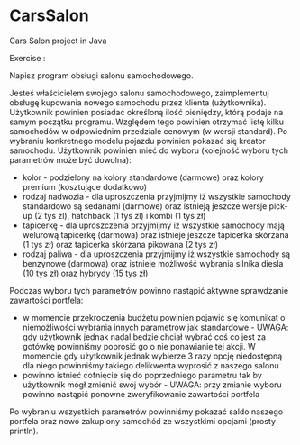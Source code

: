 # CarsSalon
Cars Salon project in Java
 
Exercise :

Napisz program obsługi salonu samochodowego.

Jesteś właścicielem swojego salonu samochodowego, zaimplementuj obsługę kupowania nowego samochodu przez klienta (użytkownika). Użytkownik powinien posiadać określoną ilość pieniędzy, którą podaje na samym początku programu. Względem tego powinien otrzymać listę kilku samochodów w odpowiednim przedziale cenowym (w wersji standard). Po wybraniu konkretnego modelu pojazdu powinien pokazać się kreator samochodu. Użytkownik powinien mieć do wyboru (kolejność wyboru tych parametrów może być dowolna):
- kolor - podzielony na kolory standardowe (darmowe) oraz kolory premium (kosztujące dodatkowo)
- rodzaj nadwozia - dla uproszczenia przyjmijmy iż wszystkie samochody standardowo są sedanami (darmowe) oraz istnieją jeszcze wersje pick-up (2 tys zl), hatchback (1 tys zl) i kombi (1 tys zł)
- tapicerkę - dla uproszczenia przyjmijmy iż wszystkie samochody mają welurową tapicerkę (darmowa) oraz istnieje jeszcze tapicerka skórzana (1 tys zł) oraz tapicerka skórzana pikowana (2 tys zł)
- rodzaj paliwa - dla uproszczenia przyjmijmy iż wszystkie samochody są benzynowe (darmowa) oraz istnieje możliwość wybrania silnika diesla (10 tys zł) oraz hybrydy (15 tys zł)

Podczas wyboru tych parametrów powinno nastąpić aktywne sprawdzanie zawartości portfela:

- w momencie przekroczenia budżetu powinien pojawić się komunikat o niemożliwości wybrania innych parametrów jak standardowe - UWAGA: gdy użytkownik jednak nadal będzie chciał wybrać coś co jest za gotówkę powinniśmy poprosić go o nie ponawianie tej akcji. W momencie gdy użytkownik jednak wybierze 3 razy opcję niedostępną dla niego powinniśmy takiego delikwenta wyprosić z naszego salonu
- powinno istnieć cofnięcie się do poprzedniego parametru tak by użytkownik mógł zmienić swój wybór - UWAGA: przy zmianie wyboru powinno nastąpić ponowne zweryfikowanie zawartości portfela

Po wybraniu wszystkich parametrów powinniśmy pokazać saldo naszego portfela oraz nowo zakupiony samochód ze wszystkimi opcjami (prosty println).

